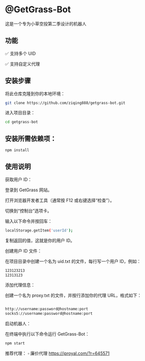  # @GetGrass-Bot
这是一个专为小草空投第二季设计的机器人

## 功能
✅ 支持多个 UID

✅ 支持自定义代理

## 安装步骤
将此仓库克隆到你的本地环境：

 ```bash
git clone https://github.com/ziqing888/getgrass-bot.git

 ```
进入项目目录：
 ```bash
cd getgrass-bot
 ```
## 安装所需依赖项：
 ```bash
npm install
 ```

## 使用说明
获取用户 ID：

登录到 GetGrass 网站。

打开浏览器开发者工具（通常按 F12 或右键选择“检查”）。

切换到“控制台”选项卡。

输入以下命令并按回车：

```bash
localStorage.getItem('userId');
 ```
复制返回的值，这就是你的用户 ID。

创建用户 ID 文件：

在项目目录中创建一个名为 uid.txt 的文件，每行写一个用户 ID，例如：

```bash
123123213
12313123
```
添加代理信息：

创建一个名为 proxy.txt 的文件，并按行添加你的代理 URL，格式如下：
```bash

http://username:password@hostname:port
socks5://username:password@hostname:port
```
启动机器人：

在终端中执行以下命令运行 GetGrass-Bot：
```bash
npm start

```
推荐代理： 
▫️ 廉价代理 
https://iproyal.com/?r=645571
